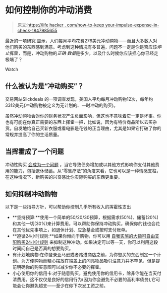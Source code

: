 # 如何控制你的冲动消费

> 原文:[https://life hacker . com/how-to-keep your-impulse-expense-in-check-1847985655](https://lifehacker.com/how-to-keep-your-impulse-spending-in-check-1847985655)

最近的一项研究 显示，人们每月平均花费276美元冲动购物——而且大多数人对他们购买的东西感到满意。考虑到这种情况有多普遍，问题不一定是你是否应该*停止*挥霍，而是，冲动购物的*正确* *数量*是多少，以及什么时候你应该担心你已经走极端了？

Watch

## **什么被认为是“冲动购买”？**

交易网站Slickdeals 的一项调查发现，美国人平均每月冲动购物12次，每年约3312美元(冲动购物被定义为无计划的、一时冲动的购买)。

虽然冲动购物会对你的财务状况产生负面影响，但这也不意味着它一定是坏事。你也有可能在你真正需要的东西上挥霍一把，比如说，因为有特价商品所以去买杂货。自发地给自己买新衣服或看电影是花钱的正当理由，尤其是如果它打破了你的常规并提高了你的生活质量。

## **当挥霍成了一个问题**

冲动性购买 [会成为一个问题](https://www.thebalance.com/signs-you-have-spending-issues-2385517) ，当它导致债务增加或以其他方式影响你支付其他费用的能力，包括退休储蓄。从“零售疗法”的角度来看，它也可以是一种情感支柱，在这种情况下，新购买的兴奋感比你实际购买的东西更重要。

## **如何抑制冲动购物**

以下是一些指导方针，可以帮助你控制几乎所有收入的挥霍性支出

*   **坚持预算:**使用一个简单的50/20/30预算，根据需求(50%)、储蓄(20%)和其他一切(30%)来计算费用，可以帮助你保持冲动购买，确保你的钱也会花在其他优先事项上，如退休计划、应急基金或按时支付账单。
*   **遵循24小时规则:**如果你倾向于购物，你可以用 [自我实施的大额可自由支配购买24小时规则](https://lifehacker.com/use-the-1-spending-rule-to-save-money-1847262587) 来抑制这种冲动。如果决定可以等一天，你可以利用这段时间问自己是否真的想要购买。
*   有计划地购物:在你登录亚马逊或者踏进商店之前，为你想买的东西制定一个计划。为方便购物而精心摆放在端盖上的闪亮物品吸引注意力并不罕见，但是提前明确你的购买意图可以减少你不必要的挥霍。
*   小心使用你的信用卡:对于随意购买，避免使用你的信用卡，除非你能在当天付清费用。这不仅仅是良好的信用行为(因为你会避免不必要的高利率债务),它可能会让你避免超支——至少在你下次发工资之前。